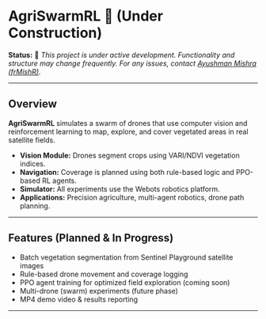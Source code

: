 # AgriSwarmRL 🌱 (Under Construction)

**Status:** 🚧 *This project is under active development. Functionality and structure may change frequently. For any issues, contact [Ayushman Mishra (frMishR)](https://github.com/frMishR).*

---

## Overview

**AgriSwarmRL** simulates a swarm of drones that use computer vision and reinforcement learning to map, explore, and cover vegetated areas in real satellite fields.  
- **Vision Module:** Drones segment crops using VARI/NDVI vegetation indices.  
- **Navigation:** Coverage is planned using both rule-based logic and PPO-based RL agents.  
- **Simulator:** All experiments use the Webots robotics platform.  
- **Applications:** Precision agriculture, multi-agent robotics, drone path planning.

---

## Features (Planned & In Progress)

- Batch vegetation segmentation from Sentinel Playground satellite images
- Rule-based drone movement and coverage logging
- PPO agent training for optimized field exploration (coming soon)
- Multi-drone (swarm) experiments (future phase)
- MP4 demo video & results reporting

---